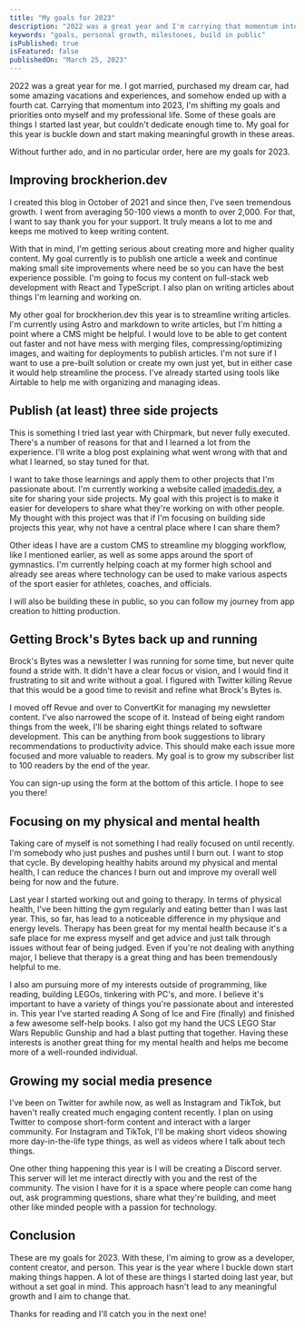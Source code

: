 ```yaml
---
title: "My goals for 2023"
description: "2022 was a great year and I'm carrying that momentum into 2023. Here are my goals that I'm aiming to accomplish in 2023."
keywords: "goals, personal growth, milestones, build in public"
isPublished: true
isFeatured: false
publishedOn: "March 25, 2023"
---
```


2022 was a great year for me. I got married, purchased my dream car, had some amazing vacations and experiences, and somehow ended up with a fourth cat. Carrying that momentum into 2023, I'm shifting my goals and priorities onto myself and my professional life. Some of these goals are things I started last year, but couldn't dedicate enough time to. My goal for this year is buckle down and start making meaningful growth in these areas.

Without further ado, and in no particular order, here are my goals for 2023.

## Improving brockherion.dev

I created this blog in October of 2021 and since then, I've seen tremendous growth. I went from averaging 50-100 views a month to over 2,000. For that, I want to say thank you for your support. It truly means a lot to me and keeps me motived to keep writing content.

With that in mind, I'm getting serious about creating more and higher quality content. My goal currently is to publish one article a week and continue making small site improvements where need be so you can have the best experience possible. I'm going to focus my content on full-stack web development with React and TypeScript. I also plan on writing articles about things I'm learning and working on.

My other goal for brockherion.dev this year is to streamline writing articles. I'm currently using Astro and markdown to write articles, but I'm hitting a point where a CMS might be helpful. I would love to be able to get content out faster and not have mess with merging files, compressing/optimizing images, and waiting for deployments to publish articles. I'm not sure if I want to use a pre-built solution or create my own just yet, but in either case it would help streamline the process. I've already started using tools like Airtable to help me with organizing and managing ideas.

## Publish (at least) three side projects

This is something I tried last year with Chirpmark, but never fully executed. There's a number of reasons for that and I learned a lot from the experience. I'll write a blog post explaining what went wrong with that and what I learned, so stay tuned for that.

I want to take those learnings and apply them to other projects that I'm passionate about. I'm currently working a website called [imadedis.dev](https://imadedis.dev), a site for sharing your side projects. My goal with this project is to make it easier for developers to share what they're working on with other people. My thought with this project was that if I'm focusing on building side projects this year, why not have a central place where I can share them?

Other ideas I have are a custom CMS to streamline my blogging workflow, like I mentioned earlier, as well as some apps around the sport of gymnastics. I'm currently helping coach at my former high school and already see areas where technology can be used to make various aspects of the sport easier for athletes, coaches, and officials.

I will also be building these in public, so you can follow my journey from app creation to hitting production.

## Getting Brock's Bytes back up and running

Brock's Bytes was a newsletter I was running for some time, but never quite found a stride with. It didn't have a clear focus or vision, and I would find it frustrating to sit and write without a goal. I figured with Twitter killing Revue that this would be a good time to revisit and refine what Brock's Bytes is.

I moved off Revue and over to ConvertKit for managing my newsletter content. I've also narrowed the scope of it. Instead of being eight random things from the week, I'll be sharing eight things related to software development. This can be anything from book suggestions to library recommendations to productivity advice. This should make each issue more focused and more valuable to readers. My goal is to grow my subscriber list to 100 readers by the end of the year.

You can sign-up using the form at the bottom of this article. I hope to see you there!

## Focusing on my physical and mental health

Taking care of myself is not something I had really focused on until recently. I'm somebody who just pushes and pushes until I burn out. I want to stop that cycle. By developing healthy habits around my physical and mental health, I can reduce the chances I burn out and improve my overall well being for now and the future.

Last year I started working out and going to therapy. In terms of physical health, I've been hitting the gym regularly and eating better than I was last year. This, so far, has lead to a noticeable difference in my physique and energy levels. Therapy has been great for my mental health because it's a safe place for me express myself and get advice and just talk through issues without fear of being judged. Even if you're not dealing with anything major, I believe that therapy is a great thing and has been tremendously helpful to me.

I also am pursuing more of my interests outside of programming, like reading, building LEGOs, tinkering with PC's, and more. I believe it's important to have a variety of things you're passionate about and interested in. This year I've started reading A Song of Ice and Fire (finally) and finished a few awesome self-help books. I also got my hand the UCS LEGO Star Wars Republic Gunship and had a blast putting that together. Having these interests is another great thing for my mental health and helps me become more of a well-rounded individual.

## Growing my social media presence

I've been on Twitter for awhile now, as well as Instagram and TikTok, but haven't really created much engaging content recently. I plan on using Twitter to compose short-form content and interact with a larger community. For Instagram and TikTok, I'll be making short videos showing more day-in-the-life type things, as well as  videos where I talk about tech things.

One other thing happening this year is I will be creating a Discord server. This server will let me interact directly with you and the rest of the community. The vision I have for it is a space where people can come hang out, ask programming questions, share what they're building, and meet other like minded people with a passion for technology.

## Conclusion

These are my goals for 2023. With these, I'm aiming to grow as a developer, content creator, and person. This year is the year where I buckle down start making things happen. A lot of these are things I started doing last year, but without a set goal in mind. This approach hasn't lead to any meaningful growth and I aim to change that.

Thanks for reading and I'll catch you in the next one!
